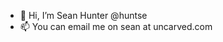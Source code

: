- 👋 Hi, I’m Sean Hunter @huntse
- 📫 You can email me on sean at uncarved.com

<!---
huntse/huntse is a ✨ special ✨ repository because its `README.md` (this file) appears on your GitHub profile.
You can click the Preview link to take a look at your changes.
--->
